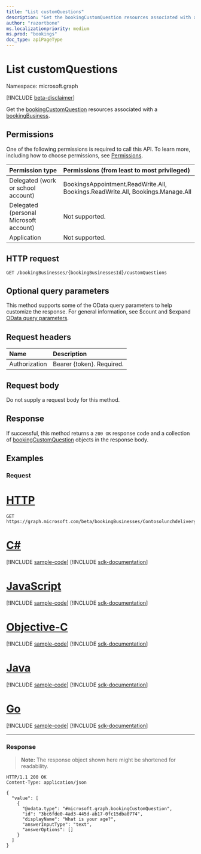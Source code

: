 ```yaml
---
title: "List customQuestions"
description: "Get the bookingCustomQuestion resources associated with a bookingBusiness."
author: "razortbone"
ms.localizationpriority: medium
ms.prod: "bookings"
doc_type: apiPageType
---
```


# List customQuestions

Namespace: microsoft.graph

[!INCLUDE [beta-disclaimer](../../includes/beta-disclaimer.md)]

Get the [bookingCustomQuestion](../resources/bookingcustomquestion.md) resources associated with a [bookingBusiness](../resources/bookingbusiness.md).

## Permissions

One of the following permissions is required to call this API. To learn more, including how to choose permissions, see [Permissions](/graph/permissions-reference).

| Permission type                        | Permissions (from least to most privileged)                                    |
| :------------------------------------- | :----------------------------------------------------------------------------- |
| Delegated (work or school account)     | BookingsAppointment.ReadWrite.All, Bookings.ReadWrite.All, Bookings.Manage.All |
| Delegated (personal Microsoft account) | Not supported.                                                                 |
| Application                            | Not supported.                                                                 |

## HTTP request

<!-- {
  "blockType": "ignored"
}
-->

```http
GET /bookingBusinesses/{bookingBusinessesId}/customQuestions
```

## Optional query parameters

This method supports some of the OData query parameters to help customize the response. For general information, see $count and $expand [OData query parameters](/graph/query-parameters).

## Request headers

| Name          | Description               |
| :------------ | :------------------------ |
| Authorization | Bearer {token}. Required. |

## Request body

Do not supply a request body for this method.

## Response

If successful, this method returns a `200 OK` response code and a collection of [bookingCustomQuestion](../resources/bookingcustomquestion.md) objects in the response body.

## Examples

### Request


# [HTTP](#tab/http)
<!-- {
  "blockType": "request",
  "name": "list_bookingcustomquestion"
}
-->

```msgraph-interactive
GET https://graph.microsoft.com/beta/bookingBusinesses/Contosolunchdelivery@contoso.onmicrosoft.com/customQuestions
```
# [C#](#tab/csharp)
[!INCLUDE [sample-code](../includes/snippets/csharp/list-bookingcustomquestion-csharp-snippets.md)]
[!INCLUDE [sdk-documentation](../includes/snippets/snippets-sdk-documentation-link.md)]

# [JavaScript](#tab/javascript)
[!INCLUDE [sample-code](../includes/snippets/javascript/list-bookingcustomquestion-javascript-snippets.md)]
[!INCLUDE [sdk-documentation](../includes/snippets/snippets-sdk-documentation-link.md)]

# [Objective-C](#tab/objc)
[!INCLUDE [sample-code](../includes/snippets/objc/list-bookingcustomquestion-objc-snippets.md)]
[!INCLUDE [sdk-documentation](../includes/snippets/snippets-sdk-documentation-link.md)]

# [Java](#tab/java)
[!INCLUDE [sample-code](../includes/snippets/java/list-bookingcustomquestion-java-snippets.md)]
[!INCLUDE [sdk-documentation](../includes/snippets/snippets-sdk-documentation-link.md)]

# [Go](#tab/go)
[!INCLUDE [sample-code](../includes/snippets/go/list-bookingcustomquestion-go-snippets.md)]
[!INCLUDE [sdk-documentation](../includes/snippets/snippets-sdk-documentation-link.md)]

---


### Response

> **Note:** The response object shown here might be shortened for readability.

<!-- {
  "blockType": "response",
  "truncated": true,
  "@odata.type": "microsoft.graph.bookingCustomQuestion",
  "isCollection": true
}
-->

```http
HTTP/1.1 200 OK
Content-Type: application/json

{
  "value": [
    {
      "@odata.type": "#microsoft.graph.bookingCustomQuestion",
      "id": "3bc6fde0-4ad3-445d-ab17-0fc15dba0774",
      "displayName": "What is your age?",
      "answerInputType": "text",
      "answerOptions": []
    }
  ]
}
```
